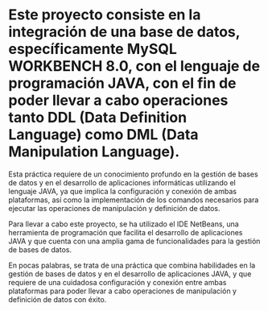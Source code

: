 # Este proyecto consiste en la integración de una base de datos, específicamente MySQL WORKBENCH 8.0, con el lenguaje de programación JAVA, con el fin de poder llevar a cabo operaciones tanto DDL (Data Definition Language) como DML (Data Manipulation Language).

Esta práctica requiere de un conocimiento profundo en la gestión de bases de datos y en el desarrollo de aplicaciones informáticas utilizando el lenguaje JAVA, ya que implica la configuración y conexión de ambas plataformas, así como la implementación de los comandos necesarios para ejecutar las operaciones de manipulación y definición de datos.

Para llevar a cabo este proyecto, se ha utilizado el IDE NetBeans, una herramienta de programación que facilita el desarrollo de aplicaciones JAVA y que cuenta con una amplia gama de funcionalidades para la gestión de bases de datos.

En pocas palabras, se trata de una práctica que combina habilidades en la gestión de bases de datos y en el desarrollo de aplicaciones JAVA, y que requiere de una cuidadosa configuración y conexión entre ambas plataformas para poder llevar a cabo operaciones de manipulación y definición de datos con éxito.
